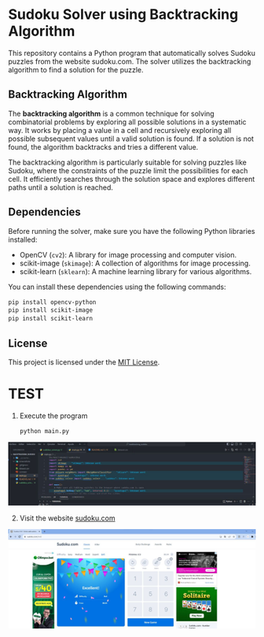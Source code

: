 # Sudoku Solver using Backtracking Algorithm

This repository contains a Python program that automatically solves Sudoku puzzles from the website sudoku.com. The solver utilizes the backtracking algorithm to find a solution for the puzzle.

## Backtracking Algorithm

The **backtracking algorithm** is a common technique for solving combinatorial problems by exploring all possible solutions in a systematic way. It works by placing a value in a cell and recursively exploring all possible subsequent values until a valid solution is found. If a solution is not found, the algorithm backtracks and tries a different value.

The backtracking algorithm is particularly suitable for solving puzzles like Sudoku, where the constraints of the puzzle limit the possibilities for each cell. It efficiently searches through the solution space and explores different paths until a solution is reached.

## Dependencies

Before running the solver, make sure you have the following Python libraries installed:

- OpenCV (`cv2`): A library for image processing and computer vision.
- scikit-image (`skimage`): A collection of algorithms for image processing.
- scikit-learn (`sklearn`): A machine learning library for various algorithms.

You can install these dependencies using the following commands:

```bash
pip install opencv-python
pip install scikit-image
pip install scikit-learn
```

## License

This project is licensed under the [MIT License](LICENSE).


# TEST

1. Execute the program

    ```bash
    python main.py
    ```

![ejecutar el programa](screenshots/first.jpg)

2. Visit the website [sudoku.com](https://sudoku.com/)

![sudoku.com](screenshots/second.jpg)